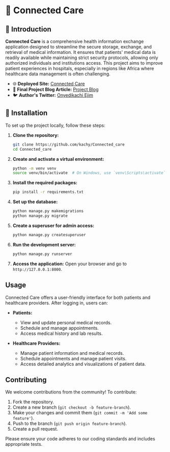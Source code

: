 # 🎯 **Connected Care**

## 📝 **Introduction**

**Connected Care** is a comprehensive health information exchange application designed to streamline the secure storage, exchange, and retrieval of medical information. It ensures that patients' medical data is readily available while maintaining strict security protocols, allowing only authorized individuals and institutions access. This project aims to improve patient experiences in hospitals, especially in regions like Africa where healthcare data management is often challenging.

- 🌐 **Deployed Site:** [Connected Care](https://concare.kachy.tech)
- 📄 **Final Project Blog Article:** [Project Blog](https://link.medium.com/uhOKtM5u7Kb)
- 🐦 **Author's Twitter:** [Onyedikachi Ejim](https://twitter.com/ejimvincent)

## 🚀 **Installation**

To set up the project locally, follow these steps:

1. **Clone the repository:**

   ```bash
   git clone https://github.com/kachy/Connected_care
   cd Connected_care
   ```

2. **Create and activate a virtual environment:**

   ```bash
   python -m venv venv
   source venv/bin/activate  # On Windows, use `venv\Scripts\activate`
   ```

3. **Install the required packages:**

   ```bash
   pip install -r requirements.txt
   ```

4. **Set up the database:**

   ```bash
   python manage.py makemigrations
   python manage.py migrate
   ```

5. **Create a superuser for admin access:**

   ```bash
   python manage.py createsuperuser
   ```

6. **Run the development server:**

   ```bash
   python manage.py runserver
   ```

7. **Access the application:**
   Open your browser and go to `http://127.0.0.1:8000`.

## Usage

Connected Care offers a user-friendly interface for both patients and healthcare providers. After logging in, users can:

- **Patients:**

  - View and update personal medical records.
  - Schedule and manage appointments.
  - Access medical history and lab results.

- **Healthcare Providers:**
  - Manage patient information and medical records.
  - Schedule appointments and manage patient visits.
  - Access detailed analytics and visualizations of patient data.

## Contributing

We welcome contributions from the community! To contribute:

1. Fork the repository.
2. Create a new branch (`git checkout -b feature-branch`).
3. Make your changes and commit them (`git commit -m 'Add some feature'`).
4. Push to the branch (`git push origin feature-branch`).
5. Create a pull request.

Please ensure your code adheres to our coding standards and includes appropriate tests.
